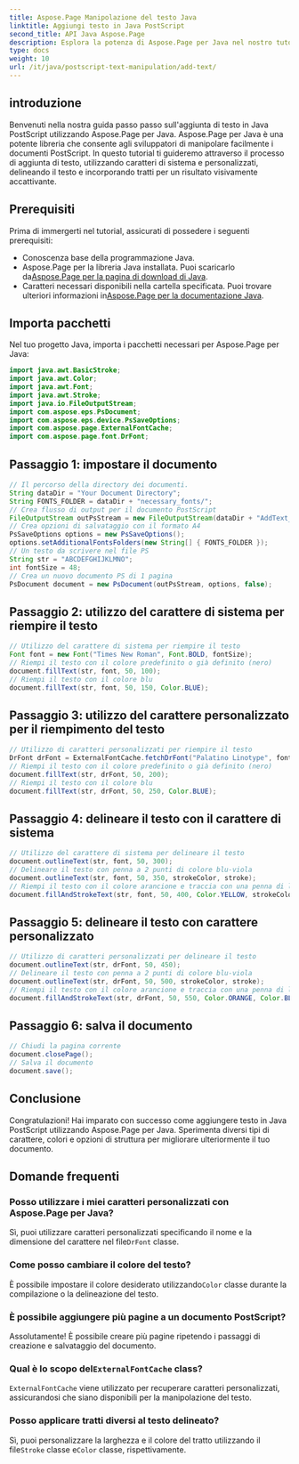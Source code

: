 ```yaml
---
title: Aspose.Page Manipolazione del testo Java
linktitle: Aggiungi testo in Java PostScript
second_title: API Java Aspose.Page
description: Esplora la potenza di Aspose.Page per Java nel nostro tutorial sull'aggiunta di testo ai documenti PostScript. Impara a utilizzare facilmente i caratteri di sistema e personalizzati.
type: docs
weight: 10
url: /it/java/postscript-text-manipulation/add-text/
---
```

## introduzione
Benvenuti nella nostra guida passo passo sull'aggiunta di testo in Java PostScript utilizzando Aspose.Page per Java. Aspose.Page per Java è una potente libreria che consente agli sviluppatori di manipolare facilmente i documenti PostScript. In questo tutorial ti guideremo attraverso il processo di aggiunta di testo, utilizzando caratteri di sistema e personalizzati, delineando il testo e incorporando tratti per un risultato visivamente accattivante.
## Prerequisiti
Prima di immergerti nel tutorial, assicurati di possedere i seguenti prerequisiti:
- Conoscenza base della programmazione Java.
-  Aspose.Page per la libreria Java installata. Puoi scaricarlo da[Aspose.Page per la pagina di download di Java](https://releases.aspose.com/page/java/).
-  Caratteri necessari disponibili nella cartella specificata. Puoi trovare ulteriori informazioni in[Aspose.Page per la documentazione Java](https://reference.aspose.com/page/java/).
## Importa pacchetti
Nel tuo progetto Java, importa i pacchetti necessari per Aspose.Page per Java:
```java
import java.awt.BasicStroke;
import java.awt.Color;
import java.awt.Font;
import java.awt.Stroke;
import java.io.FileOutputStream;
import com.aspose.eps.PsDocument;
import com.aspose.eps.device.PsSaveOptions;
import com.aspose.page.ExternalFontCache;
import com.aspose.page.font.DrFont;
```
## Passaggio 1: impostare il documento
```java
// Il percorso della directory dei documenti.
String dataDir = "Your Document Directory";
String FONTS_FOLDER = dataDir + "necessary_fonts/";
// Crea flusso di output per il documento PostScript
FileOutputStream outPsStream = new FileOutputStream(dataDir + "AddText_outPS.ps");
// Crea opzioni di salvataggio con il formato A4
PsSaveOptions options = new PsSaveOptions();
options.setAdditionalFontsFolders(new String[] { FONTS_FOLDER });
// Un testo da scrivere nel file PS
String str = "ABCDEFGHIJKLMNO";
int fontSize = 48;
// Crea un nuovo documento PS di 1 pagina
PsDocument document = new PsDocument(outPsStream, options, false);
```
## Passaggio 2: utilizzo del carattere di sistema per riempire il testo
```java
// Utilizzo del carattere di sistema per riempire il testo
Font font = new Font("Times New Roman", Font.BOLD, fontSize);
// Riempi il testo con il colore predefinito o già definito (nero)
document.fillText(str, font, 50, 100);
// Riempi il testo con il colore blu
document.fillText(str, font, 50, 150, Color.BLUE);
```
## Passaggio 3: utilizzo del carattere personalizzato per il riempimento del testo
```java
// Utilizzo di caratteri personalizzati per riempire il testo
DrFont drFont = ExternalFontCache.fetchDrFont("Palatino Linotype", fontSize, Font.PLAIN);
// Riempi il testo con il colore predefinito o già definito (nero)
document.fillText(str, drFont, 50, 200);
// Riempi il testo con il colore blu
document.fillText(str, drFont, 50, 250, Color.BLUE);
```
## Passaggio 4: delineare il testo con il carattere di sistema
```java
// Utilizzo del carattere di sistema per delineare il testo
document.outlineText(str, font, 50, 300);
// Delineare il testo con penna a 2 punti di colore blu-viola
document.outlineText(str, font, 50, 350, strokeColor, stroke);
// Riempi il testo con il colore arancione e traccia con una penna di larghezza 2 punti di colore blu
document.fillAndStrokeText(str, font, 50, 400, Color.YELLOW, strokeColor, stroke);
```
## Passaggio 5: delineare il testo con carattere personalizzato
```java
// Utilizzo di caratteri personalizzati per delineare il testo
document.outlineText(str, drFont, 50, 450);
// Delineare il testo con penna a 2 punti di colore blu-viola
document.outlineText(str, drFont, 50, 500, strokeColor, stroke);
// Riempi il testo con il colore arancione e traccia con una penna di larghezza 2 punti di colore blu
document.fillAndStrokeText(str, drFont, 50, 550, Color.ORANGE, Color.BLUE, stroke);
```
## Passaggio 6: salva il documento
```java
// Chiudi la pagina corrente
document.closePage();
// Salva il documento
document.save();
```
## Conclusione
Congratulazioni! Hai imparato con successo come aggiungere testo in Java PostScript utilizzando Aspose.Page per Java. Sperimenta diversi tipi di carattere, colori e opzioni di struttura per migliorare ulteriormente il tuo documento.
## Domande frequenti
### Posso utilizzare i miei caratteri personalizzati con Aspose.Page per Java?
 Sì, puoi utilizzare caratteri personalizzati specificando il nome e la dimensione del carattere nel file`DrFont` classe.
### Come posso cambiare il colore del testo?
 È possibile impostare il colore desiderato utilizzando`Color` classe durante la compilazione o la delineazione del testo.
### È possibile aggiungere più pagine a un documento PostScript?
Assolutamente! È possibile creare più pagine ripetendo i passaggi di creazione e salvataggio del documento.
###  Qual è lo scopo del`ExternalFontCache` class?
`ExternalFontCache` viene utilizzato per recuperare caratteri personalizzati, assicurandosi che siano disponibili per la manipolazione del testo.
### Posso applicare tratti diversi al testo delineato?
 Sì, puoi personalizzare la larghezza e il colore del tratto utilizzando il file`Stroke` classe e`Color` classe, rispettivamente.